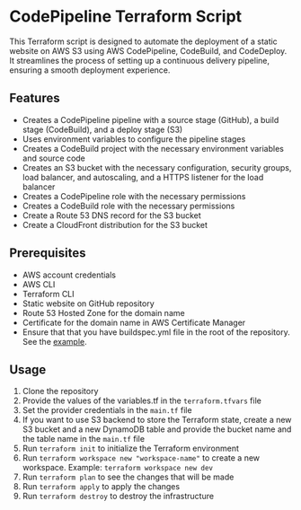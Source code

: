# CodePipeline Terraform Script

This Terraform script is designed to automate the deployment of a static website on AWS S3 using AWS CodePipeline, CodeBuild, and CodeDeploy. It streamlines the process of setting up a continuous delivery pipeline, ensuring a smooth deployment experience.

## Features

- Creates a CodePipeline pipeline with a source stage (GitHub), a build stage (CodeBuild), and a deploy stage (S3)
- Uses environment variables to configure the pipeline stages
- Creates a CodeBuild project with the necessary environment variables and source code
- Creates an S3 bucket with the necessary configuration, security groups, load balancer, and autoscaling, and a HTTPS listener for the load balancer
- Creates a CodePipeline role with the necessary permissions
- Creates a CodeBuild role with the necessary permissions
- Create a Route 53 DNS record for the S3 bucket
- Create a CloudFront distribution for the S3 bucket


## Prerequisites

- AWS account credentials
- AWS CLI
- Terraform CLI
- Static website on GitHub repository
- Route 53 Hosted Zone for the domain name
- Certificate for the domain name in AWS Certificate Manager
- Ensure that that you have buildspec.yml file in the root of the repository. See the [example](buildspec.yml).

## Usage

1. Clone the repository
2. Provide the values of the variables.tf in the `terraform.tfvars` file
3. Set the provider credentials in the `main.tf` file
4. If you want to use S3 backend to store the Terraform state, create a new S3 bucket and a new DynamoDB table and provide the bucket name and the table name in the `main.tf` file
5. Run `terraform init` to initialize the Terraform environment
6. Run `terraform workspace new "workspace-name"` to create a new workspace. Example: `terraform workspace new dev`
7. Run `terraform plan` to see the changes that will be made
8. Run `terraform apply` to apply the changes
9. Run `terraform destroy` to destroy the infrastructure


